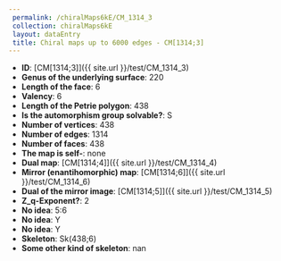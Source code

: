 ```yaml
--- 
 permalink: /chiralMaps6kE/CM_1314_3 
 collection: chiralMaps6kE
 layout: dataEntry
 title: Chiral maps up to 6000 edges - CM[1314;3]
---
```


- **ID**: [CM[1314;3]]({{ site.url }}/test/CM_1314_3)
- **Genus of the underlying surface**: 220
- **Length of the face**: 6
- **Valency**: 6
- **Length of the Petrie polygon**: 438
- **Is the automorphism group solvable?**: S
- **Number of vertices**: 438
- **Number of edges**: 1314
- **Number of faces**: 438
- **The map is self-**: none
- **Dual map**: [CM[1314;4]]({{ site.url }}/test/CM_1314_4)
- **Mirror (enantihomorphic) map**: [CM[1314;6]]({{ site.url }}/test/CM_1314_6)
- **Dual of the mirror image**: [CM[1314;5]]({{ site.url }}/test/CM_1314_5)
- **Z_q-Exponent?**: 2
- **No idea**:  5:6
- **No idea**: Y
- **No idea**: Y
- **Skeleton**: Sk(438;6)
- **Some other kind of skeleton**: nan
